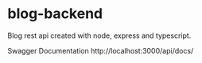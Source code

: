 # blog-backend

Blog rest api created with node, express and typescript.

Swagger Documentation http://localhost:3000/api/docs/
